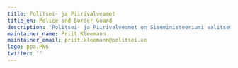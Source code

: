 ```yaml
---
title: Politsei- ja Piirivalveamet
title_en: Police and Border Guard
description: 'Politsei- ja Piirivalveamet on Siseministeeriumi valitsemisalas tegutsev valitsusasutus, mille tegevusvaldkonnaks on avaliku korra kaitsmise, piirivalve- ning kodakondsuse- ja migratsiooni valdkonna, merepääste, lennupääste, merereostuse avastamise ning likvideerimise korraldamine.'
maintainer_name: Priit Kleemann
maintainer_email: priit.kleemann@politsei.ee
logo: ppa.PNG
twitter: ''
---
```

